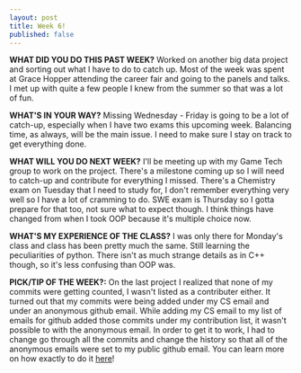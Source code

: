 ```yaml
---
layout: post
title: Week 6!
published: false
---
```


**WHAT DID YOU DO THIS PAST WEEK?** Worked on another big data project and sorting out what I have to do to catch up. Most of the week was spent at Grace Hopper attending the career fair and going to the panels and talks. I met up with quite a few people I knew from the summer so that was a lot of fun.

**WHAT'S IN YOUR WAY?** Missing Wednesday - Friday is going to be a lot of catch-up, especially when I have two exams this upcoming week. Balancing time, as always, will be the main issue. I need to make sure I stay on track to get everything done.

**WHAT WILL YOU DO NEXT WEEK?** I'll be meeting up with my Game Tech group to work on the project. There's a milestone coming up so I will need to catch-up and contribute for everything I missed. There's a Chemistry exam on Tuesday that I need to study for, I don't remember everything very well so I have a lot of cramming to do. SWE exam is Thursday so I gotta prepare for that too, not sure what to expect though. I think things have changed from when I took OOP because it's multiple choice now.

**WHAT'S MY EXPERIENCE OF THE CLASS?** I was only there for Monday's class and class has been pretty much the same. Still learning the peculiarities of python. There isn't as much strange details as in C++ though, so it's less confusing than OOP was.

**PICK/TIP OF THE WEEK?:** On the last project I realized that none of my commits were getting counted, I wasn't listed as a contributer either. It turned out that my commits were being added under my CS email and under an anonymous github email. While adding my CS email to my list of emails for github added those commits under my contribution list, it wasn't possible to with the anonymous email. In order to get it to work, I had to change go through all the commits and change the history so that all of the anonymous emails were set to my public github email. You can learn more on how exactly to do it [here](https://help.github.com/articles/changing-author-info/)!
